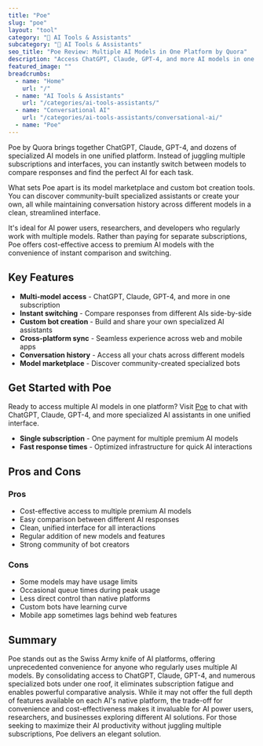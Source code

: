 ```yaml
---
title: "Poe"
slug: "poe"
layout: "tool"
category: "🤖 AI Tools & Assistants"
subcategory: "🤖 AI Tools & Assistants"
seo_title: "Poe Review: Multiple AI Models in One Platform by Quora"
description: "Access ChatGPT, Claude, GPT-4, and more AI models in one unified platform. Compare responses, switch between models instantly, and find the perfect AI for every task."
featured_image: ""
breadcrumbs:
  - name: "Home"
    url: "/"
  - name: "AI Tools & Assistants"
    url: "/categories/ai-tools-assistants/"
  - name: "Conversational AI"
    url: "/categories/ai-tools-assistants/conversational-ai/"
  - name: "Poe"
---
```

Poe by Quora brings together ChatGPT, Claude, GPT-4, and dozens of specialized AI models in one unified platform. Instead of juggling multiple subscriptions and interfaces, you can instantly switch between models to compare responses and find the perfect AI for each task.

What sets Poe apart is its model marketplace and custom bot creation tools. You can discover community-built specialized assistants or create your own, all while maintaining conversation history across different models in a clean, streamlined interface.

It's ideal for AI power users, researchers, and developers who regularly work with multiple models. Rather than paying for separate subscriptions, Poe offers cost-effective access to premium AI models with the convenience of instant comparison and switching.

## Key Features

- **Multi-model access** - ChatGPT, Claude, GPT-4, and more in one subscription
- **Instant switching** - Compare responses from different AIs side-by-side
- **Custom bot creation** - Build and share your own specialized AI assistants
- **Cross-platform sync** - Seamless experience across web and mobile apps
- **Conversation history** - Access all your chats across different models
- **Model marketplace** - Discover community-created specialized bots

## Get Started with Poe

Ready to access multiple AI models in one platform? Visit [Poe](https://poe.com) to chat with ChatGPT, Claude, GPT-4, and more specialized AI assistants in one unified interface.
- **Single subscription** - One payment for multiple premium AI models
- **Fast response times** - Optimized infrastructure for quick AI interactions

## Pros and Cons

### Pros
- Cost-effective access to multiple premium AI models
- Easy comparison between different AI responses
- Clean, unified interface for all interactions
- Regular addition of new models and features
- Strong community of bot creators

### Cons
- Some models may have usage limits
- Occasional queue times during peak usage
- Less direct control than native platforms
- Custom bots have learning curve
- Mobile app sometimes lags behind web features

## Summary

Poe stands out as the Swiss Army knife of AI platforms, offering unprecedented convenience for anyone who regularly uses multiple AI models. By consolidating access to ChatGPT, Claude, GPT-4, and numerous specialized bots under one roof, it eliminates subscription fatigue and enables powerful comparative analysis. While it may not offer the full depth of features available on each AI's native platform, the trade-off for convenience and cost-effectiveness makes it invaluable for AI power users, researchers, and businesses exploring different AI solutions. For those seeking to maximize their AI productivity without juggling multiple subscriptions, Poe delivers an elegant solution.